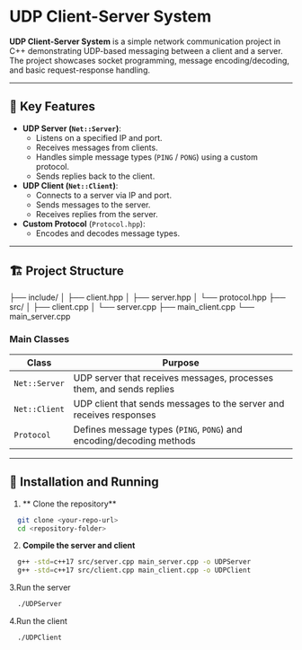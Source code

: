 # UDP Client-Server System

**UDP Client-Server System** is a simple network communication project in C++ demonstrating UDP-based messaging between a client and a server. The project showcases socket programming, message encoding/decoding, and basic request-response handling.

---

## 📌 Key Features

- **UDP Server (`Net::Server`)**:
  - Listens on a specified IP and port.
  - Receives messages from clients.
  - Handles simple message types (`PING` / `PONG`) using a custom protocol.
  - Sends replies back to the client.
- **UDP Client (`Net::Client`)**:
  - Connects to a server via IP and port.
  - Sends messages to the server.
  - Receives replies from the server.
- **Custom Protocol** (`Protocol.hpp`):
  - Encodes and decodes message types.

---

## 🏗️ Project Structure

├── include/
│ ├── client.hpp
│ ├── server.hpp
│ └── protocol.hpp
├── src/
│ ├── client.cpp
│ └── server.cpp
├── main_client.cpp
└── main_server.cpp

### Main Classes

| Class | Purpose |
|-------|---------|
| `Net::Server` | UDP server that receives messages, processes them, and sends replies |
| `Net::Client` | UDP client that sends messages to the server and receives responses |
| `Protocol` | Defines message types (`PING`, `PONG`) and encoding/decoding methods |

---

## 🚀 Installation and Running

1. ** Clone the repository**
```bash
  git clone <your-repo-url>
  cd <repository-folder>
```
2. **Compile the server and client**
```bash
  g++ -std=c++17 src/server.cpp main_server.cpp -o UDPServer
  g++ -std=c++17 src/client.cpp main_client.cpp -o UDPClient
```
3.Run the server
```bash
  ./UDPServer
```
4.Run the client
```bash
  ./UDPClient
```
